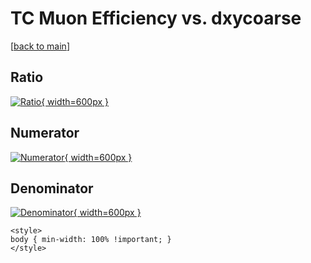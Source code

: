 # TC Muon Efficiency vs. dxycoarse

[[back to main](./)]



## Ratio

[![Ratio](../mtv/var/TC_13_eff_stack_dxycoarse.png){ width=600px }](../mtv/var/TC_13_eff_stack_dxycoarse.pdf)

## Numerator

[![Numerator](../mtv/num/TC_13_eff_stack_dxycoarse_num.png){ width=600px }](../mtv/num/TC_13_eff_stack_dxycoarse_num.pdf)

## Denominator

[![Denominator](../mtv/den/TC_13_eff_stack_dxycoarse_den.png){ width=600px }](../mtv/den/TC_13_eff_stack_dxycoarse_den.pdf)


``` {=html}
<style>
body { min-width: 100% !important; }
</style>
```
